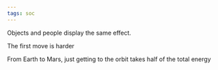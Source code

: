```yaml
---
tags: soc
---
```


Objects and people display the same effect.

The first move is harder

From Earth to Mars, just getting to the orbit takes half of the total energy
